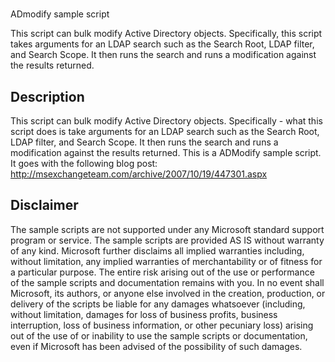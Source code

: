 #

ADmodify sample script

This script can bulk modify Active Directory objects. Specifically, this script takes arguments for an LDAP search such as the Search Root, LDAP filter, and Search Scope. It then runs the search and runs a modification against the results returned.

## Description

This script can bulk modify Active Directory objects. Specifically - what this script does is take arguments for an LDAP search such as the Search Root, LDAP filter, and Search Scope. It then runs the search and runs a modification against the results returned. This is a ADModify sample script. It goes with the following blog post: http://msexchangeteam.com/archive/2007/10/19/447301.aspx

## Disclaimer

The sample scripts are not supported under any Microsoft standard support program or service. The sample scripts are provided AS IS without warranty of any kind. Microsoft further disclaims all implied warranties including, without limitation, any implied warranties of merchantability or of fitness for a particular purpose. The entire risk arising out of the use or performance of the sample scripts and documentation remains with you. In no event shall Microsoft, its authors, or anyone else involved in the creation, production, or delivery of the scripts be liable for any damages whatsoever (including, without limitation, damages for loss of business profits, business interruption, loss of business information, or other pecuniary loss) arising out of the use of or inability to use the sample scripts or documentation, even if Microsoft has been advised of the possibility of such damages.